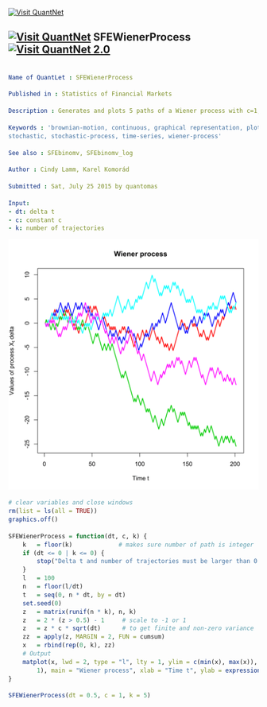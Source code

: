 
[<img src="https://github.com/QuantLet/Styleguide-and-Validation-procedure/blob/master/pictures/banner.png" alt="Visit QuantNet">](http://quantlet.de/index.php?p=info)

## [<img src="https://github.com/QuantLet/Styleguide-and-Validation-procedure/blob/master/pictures/qloqo.png" alt="Visit QuantNet">](http://quantlet.de/) **SFEWienerProcess** [<img src="https://github.com/QuantLet/Styleguide-and-Validation-procedure/blob/master/pictures/QN2.png" width="60" alt="Visit QuantNet 2.0">](http://quantlet.de/d3/ia)

```yaml

Name of QuantLet : SFEWienerProcess

Published in : Statistics of Financial Markets

Description : Generates and plots 5 paths of a Wiener process with c=1, delta_t=0.5.

Keywords : 'brownian-motion, continuous, graphical representation, plot, process, simulation,
stochastic, stochastic-process, time-series, wiener-process'

See also : SFEbinomv, SFEbinomv_log

Author : Cindy Lamm, Karel Komorád

Submitted : Sat, July 25 2015 by quantomas

Input: 
- dt: delta t
- c: constant c
- k: number of trajectories

```

![Picture1](SFEWienerProcess-1.png)


```r
# clear variables and close windows
rm(list = ls(all = TRUE))
graphics.off()

SFEWienerProcess = function(dt, c, k) {
    k 	= floor(k)             # makes sure number of path is integer
    if (dt <= 0 | k <= 0) {
        stop("Delta t and number of trajectories must be larger than 0!")
    }
    l 	= 100
    n 	= floor(l/dt)
    t 	= seq(0, n * dt, by = dt)
    set.seed(0)
    z 	= matrix(runif(n * k), n, k)
    z 	= 2 * (z > 0.5) - 1     # scale to -1 or 1
    z 	= z * c * sqrt(dt)      # to get finite and non-zero variance
    zz 	= apply(z, MARGIN = 2, FUN = cumsum)
    x 	= rbind(rep(0, k), zz)
    # Output
    matplot(x, lwd = 2, type = "l", lty = 1, ylim = c(min(x), max(x)), col = 2:(k + 
        1), main = "Wiener process", xlab = "Time t", ylab = expression(paste("Values of process ", X[t], " delta")))
}

SFEWienerProcess(dt = 0.5, c = 1, k = 5) 

```
